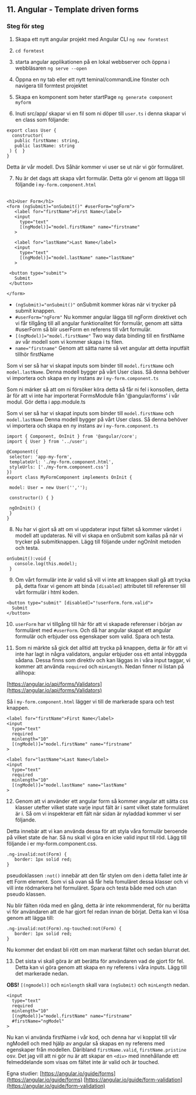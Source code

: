 ## 11. Angular - Template driven forms

### Steg för steg          

1. Skapa ett nytt angular projekt med Angular CLI ```ng new formtest```

1. ```cd formtest```

1. starta angular applikationen på en lokal webbserver och öppna i webbläsaren ```ng serve --open```

1. Öppna en ny tab eller ett nytt teminal/commandLine fönster och navigera till formtest projektet

1. Skapa en komponent som heter startPage ```ng generate component myform```

1. Inuti src/app/ skapar vi en fil som ni döper till ```user.ts``` i denna skapar vi en class som följande:

```
export class User {
  constructor(
   public firstName: string,
   public lastName: string
 ) {  }
}
```

Detta är vår modell. Dvs Såhär kommer vi user se ut när vi gör formuläret.

7. Nu är det dags att skapa vårt formulär. Detta gör vi genom att lägga till följande i ```my-form.component.html```
</br></br>
```
<h1>User Form</h1>
<form (ngSubmit)="onSubmit()" #userForm="ngForm">
   <label for="firstName">First Name</label>
   <input
     type="text"
     [(ngModel)]="model.firstName" name="firstname"
   >

   <label for="lastName">Last Name</label>
   <input
     type="text"
     [(ngModel)]="model.lastName" name="lastName"
   >

 <button type="submit">
   Submit
 </button>

</form>
```

* ```(ngSubmit)="onSubmit()"``` onSubmit kommer köras när vi trycker på submit knappen.
* ```#userForm="ngForm"``` Nu kommer angular lägga till ngForm direktivet och vi får tillgång till all angular funktionalitet för formulär, genom att sätta #userForm så blir userForm en referens till vårt formulär.
* ```[(ngModel)]="model.firstName"``` Two way data binding till en firstName av vår modell som vi kommer skapa i ts filen.
* ```name="firstname"``` Genom att sätta name så vet angular att detta inputfält tillhör firstName

Som vi ser så har vi skapat inputs som binder till ```model.firstName``` och ```model.lastName```. Denna modell bygger på vårt User class. Så denna behöver vi importera och skapa en ny instans av i ```my-form.component.ts```

Som ni märker så att om ni försöker köra detta så får ni fel i konsollen, detta är för att vi inte har importerat FormsModule från '@angular/forms' i vår modul. Gör detta i app.module.ts

Som vi ser så har vi skapat inputs som binder till ```model.firstName``` och ```model.lastName``` Denna modell bygger på vårt User class. Så denna behöver vi importera och skapa en ny instans av i ```my-form.component.ts```
```
import { Component, OnInit } from '@angular/core';
import { User } from '../user';

@Component({
 selector: 'app-my-form',
 templateUrl: './my-form.component.html',
 styleUrls: ['./my-form.component.css']
})
export class MyFormComponent implements OnInit {

 model: User = new User('','');

 constructor() { }

 ngOnInit() {
 }
}
```

8. Nu har vi gjort så att om vi uppdaterar input fältet så kommer värdet i modell att updateras. Ni vill vi skapa en onSubmit som kallas på när vi trycker på submitknappen. Lägg till följande under ngOnInit metoden och testa.
```
onSubmit():void {
   console.log(this.model);
 }
```

9. Om vårt formulär inte är valid så vill vi inte att knappen skall gå att trycka på, detta fixar vi genom att binda ```[disabled]``` attributet till referenser till vårt formulär i html koden.
```
<button type="submit" [disabled]="!userForm.form.valid">
  Submit
</button>
```

10. ```userForm``` har vi tillgång till här för att vi skapade referenser i början av formuläret med ```#userForm```. Och då har angular skapat ett angular formulär och erbjuder oss egenskaper som valid. Spara och testa.

11. Som ni märkte så gick det alltid att trycka på knappen, detta är för att vi inte har lagt in några validators, angular erbjuder oss ett antal inbyggda sådana. Dessa finns som direktiv och kan läggas in i våra input taggar, vi kommer att använda ```required``` och ```minLength```. Nedan finner ni listan på allihopa:

[https://angular.io/api/forms/Validators](https://angular.io/api/forms/Validators)

Så i ```my-form.component.html``` lägger vi till de markerade spara och test knappen.

```
<label for="firstName">First Name</label>
<input
  type="text"
  required
  minlength="10"
  [(ngModel)]="model.firstName" name="firstname"
>

<label for="lastName">Last Name</label>
<input
  type="text"
  required
  minlength="10"
  [(ngModel)]="model.lastName" name="lastName"
>
```

12. Genom att vi använder ett angular form så kommer angular att sätta css klasser utefter vilket state varje input fält är i samt vilket state formuläret är i. Så om vi inspekterar ett fält när sidan är nyladdad kommer vi ser följande.


Detta innebär att vi kan använda dessa för att styla våra formulär beroende på vilket state de har. Så nu skall vi göra en icke valid input till röd. Lägg till följande i er my-form.component.css.
```
.ng-invalid:not(Form) {
   border: 1px solid red;
}
```

pseudoklassen ```:not()``` innebär att den får stylen om den i detta fallet inte är ett Form element. Som vi så ovan så får hela fomuläret dessa klasser och vi vill inte rödmarkera hel formuläret. Spara och testa både med och utan pseudo klassen.

Nu blir fälten röda med en gång, detta är inte rekommenderat, för nu berätta vi för användaren att de har gjort fel redan innan de börjat. Detta kan vi lösa genom att lägga till:

```
.ng-invalid:not(Form).ng-touched:not(Form) {
   border: 1px solid red;
}
```

Nu kommer det endast bli rött om man markerat fältet och sedan blurrat det.

13. Det sista vi skall göra är att berätta för användaren vad de gjort för fel. Detta kan vi göra genom att skapa en ny referens i våra inputs. Lägg till det markerade nedan.

**OBS!** ```[(ngmodel)]``` och ```minlength``` skall vara ```(ngSubmit)``` och ```minLength``` nedan.
```
<input
  type="text"
  required
  minlength="10"
  [(ngModel)]="model.firstName" name="firstname"
  #firstName="ngModel"
>
```

Nu kan vi använda firstName i vår kod, och denna har vi kopplat till vår ngModell och med hjälp av angular så skapas en ny referens med egenskaper från modellen. Däribland ```firstName.valid```, ```firstName.pristine``` osv. Det jag vill att ni gör nu är att skapar en ```<div>``` med innehållande ett felmeddelande som visas om fältet inte är valid och är touched.

Egna studier:
[https://angular.io/guide/forms](https://angular.io/guide/forms)
[https://angular.io/guide/form-validation](https://angular.io/guide/form-validation)
